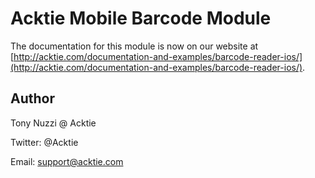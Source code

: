 # Acktie Mobile Barcode Module

The documentation for this module is now on our website at [http://acktie.com/documentation-and-examples/barcode-reader-ios/](http://acktie.com/documentation-and-examples/barcode-reader-ios/).

## Author

Tony Nuzzi @ Acktie

Twitter: @Acktie

Email: support@acktie.com